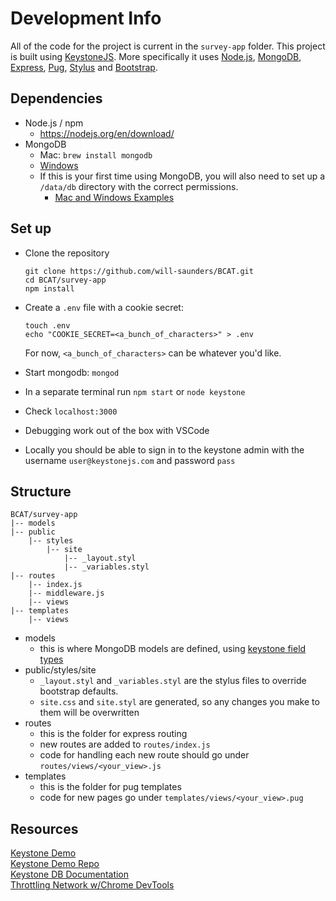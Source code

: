 # Development Info

All of the code for the project is current in the `survey-app` folder. This project is built using [KeystoneJS](https://keystonejs.com/). More specifically it uses [Node.js](https://nodejs.org/en/), [MongoDB](https://www.mongodb.com/what-is-mongodb), [Express](https://expressjs.com/), [Pug](https://pugjs.org/api/getting-started.html), [Stylus](http://stylus-lang.com/) and [Bootstrap](https://getbootstrap.com/).

## Dependencies
* Node.js / npm
  * https://nodejs.org/en/download/
* MongoDB
  * Mac: `brew install mongodb`
  * [Windows](https://docs.mongodb.com/manual/tutorial/install-mongodb-on-windows/)
  * If this is your first time using MongoDB, you will also need to set up a `/data/db` directory with the correct permissions.
    * [Mac and Windows Examples](https://stackoverflow.com/questions/41420466/mongodb-shuts-down-with-code-100)

## Set up
* Clone the repository   

  ```
  git clone https://github.com/will-saunders/BCAT.git
  cd BCAT/survey-app
  npm install
  ```
* Create a `.env` file with a cookie secret:   

  ```
  touch .env
  echo "COOKIE_SECRET=<a_bunch_of_characters>" > .env
  ```
  For now, `<a_bunch_of_characters>` can be whatever you'd like.  

* Start mongodb: `mongod`
* In a separate terminal run `npm start` or  `node keystone`
* Check `localhost:3000`
* Debugging work out of the box with VSCode
* Locally you should be able to sign in to the keystone admin with the username `user@keystonejs.com` and password `pass`

## Structure
```
BCAT/survey-app
|-- models
|-- public
    |-- styles
        |-- site
            |-- _layout.styl
            |-- _variables.styl
|-- routes
    |-- index.js
    |-- middleware.js
    |-- views
|-- templates
    |-- views
```
* models
  * this is where MongoDB models are defined, using [keystone field types](https://keystonejs.netlify.com/api/field/)
* public/styles/site
  * `_layout.styl` and `_variables.styl` are the stylus files to override bootstrap defaults.
  * `site.css` and `site.styl` are generated, so any changes you make to them will be overwritten
* routes
  * this is the folder for express routing
  * new routes are added to `routes/index.js`
  * code for handling each new route should go under `routes/views/<your_view>.js`
* templates
  * this is the folder for pug templates
  * code for new pages go under `templates/views/<your_view>.pug`

## Resources
[Keystone Demo](http://demo.keystonejs.com/)  
[Keystone Demo Repo](https://github.com/keystonejs/keystone-demo)  
[Keystone DB Documentation](https://keystonejs.netlify.com/documentation/database/)  
[Throttling Network w/Chrome DevTools](https://developers.google.com/web/tools/chrome-devtools/network-performance/network-conditions)
